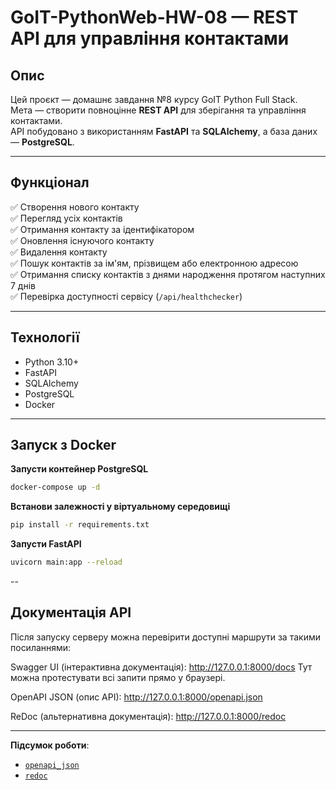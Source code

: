 # GoIT-PythonWeb-HW-08 — REST API для управління контактами

## Опис

Цей проєкт — домашнє завдання №8 курсу GoIT Python Full Stack.  
Мета — створити повноцінне **REST API** для зберігання та управління контактами.  
API побудовано з використанням **FastAPI** та **SQLAlchemy**, а база даних — **PostgreSQL**.

---

## Функціонал

✅ Створення нового контакту  
✅ Перегляд усіх контактів  
✅ Отримання контакту за ідентифікатором  
✅ Оновлення існуючого контакту  
✅ Видалення контакту  
✅ Пошук контактів за ім'ям, прізвищем або електронною адресою  
✅ Отримання списку контактів з днями народження протягом наступних 7 днів  
✅ Перевірка доступності сервісу (`/api/healthchecker`)

---

## Технології

- Python 3.10+
- FastAPI
- SQLAlchemy
- PostgreSQL
- Docker 

---

## Запуск з Docker

**Запусти контейнер PostgreSQL**  
```bash
docker-compose up -d
```

**Встанови залежності у віртуальному середовищі**

```bash
pip install -r requirements.txt
```

**Запусти FastAPI**

```bash
uvicorn main:app --reload
```

--

##  Документація API ## 
Після запуску серверу можна перевірити доступні маршрути за такими посиланнями:

Swagger UI (інтерактивна документація):
http://127.0.0.1:8000/docs
Тут можна протестувати всі запити прямо у браузері.

OpenAPI JSON (опис API):
http://127.0.0.1:8000/openapi.json


ReDoc (альтернативна документація):
http://127.0.0.1:8000/redoc

---

 **Підсумок роботи**:
- [`openapi_json`](./openapi_json.pdf)
- [`redoc`](./redoc.pdf)